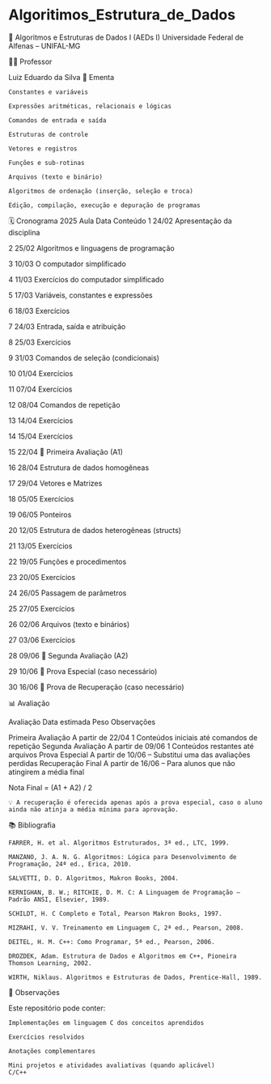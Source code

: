 # Algoritimos_Estrutura_de_Dados

📘 Algoritmos e Estruturas de Dados I (AEDs I)
Universidade Federal de Alfenas – UNIFAL-MG

👨‍🏫 Professor

Luiz Eduardo da Silva
🧠 Ementa

    Constantes e variáveis

    Expressões aritméticas, relacionais e lógicas

    Comandos de entrada e saída

    Estruturas de controle

    Vetores e registros

    Funções e sub-rotinas

    Arquivos (texto e binário)

    Algoritmos de ordenação (inserção, seleção e troca)

    Edição, compilação, execução e depuração de programas

🗓️ Cronograma 2025
Aula	Data	Conteúdo
1	24/02	Apresentação da disciplina

2	25/02	Algoritmos e linguagens de programação

3	10/03	O computador simplificado

4	11/03	Exercícios do computador simplificado

5	17/03	Variáveis, constantes e expressões

6	18/03	Exercícios

7	24/03	Entrada, saída e atribuição

8	25/03	Exercícios

9	31/03	Comandos de seleção (condicionais)

10	01/04	Exercícios

11	07/04	Exercícios

12	08/04	Comandos de repetição

13	14/04	Exercícios

14	15/04	Exercícios

15	22/04	📌 Primeira Avaliação (A1)

16	28/04	Estrutura de dados homogêneas

17	29/04	Vetores e Matrizes

18	05/05	Exercícios

19	06/05	Ponteiros

20	12/05	Estrutura de dados heterogêneas (structs)

21	13/05	Exercícios

22	19/05	Funções e procedimentos

23	20/05	Exercícios

24	26/05	Passagem de parâmetros

25	27/05	Exercícios

26	02/06	Arquivos (texto e binários)

27	03/06	Exercícios

28	09/06	📌 Segunda Avaliação (A2)

29	10/06	📌 Prova Especial (caso necessário)

30	16/06	📌 Prova de Recuperação (caso necessário)

📊 Avaliação

Avaliação	Data estimada	Peso	Observações

Primeira Avaliação	A partir de 22/04	1	Conteúdos iniciais até comandos de repetição
Segunda Avaliação	A partir de 09/06	1	Conteúdos restantes até arquivos
Prova Especial	A partir de 10/06	–	Substitui uma das avaliações perdidas
Recuperação Final	A partir de 16/06	–	Para alunos que não atingirem a média final

Nota Final = (A1 + A2) / 2

    💡 A recuperação é oferecida apenas após a prova especial, caso o aluno ainda não atinja a média mínima para aprovação.

📚 Bibliografia

    FARRER, H. et al. Algoritmos Estruturados, 3ª ed., LTC, 1999.

    MANZANO, J. A. N. G. Algoritmos: Lógica para Desenvolvimento de Programação, 24ª ed., Erica, 2010.

    SALVETTI, D. D. Algoritmos, Makron Books, 2004.

    KERNIGHAN, B. W.; RITCHIE, D. M. C: A Linguagem de Programação – Padrão ANSI, Elsevier, 1989.

    SCHILDT, H. C Completo e Total, Pearson Makron Books, 1997.

    MIZRAHI, V. V. Treinamento em Linguagem C, 2ª ed., Pearson, 2008.

    DEITEL, H. M. C++: Como Programar, 5ª ed., Pearson, 2006.

    DROZDEK, Adam. Estrutura de Dados e Algoritmos em C++, Pioneira Thomson Learning, 2002.

    WIRTH, Niklaus. Algoritmos e Estruturas de Dados, Prentice-Hall, 1989.

💼 Observações

Este repositório pode conter:

    Implementações em linguagem C dos conceitos aprendidos

    Exercícios resolvidos

    Anotações complementares

    Mini projetos e atividades avaliativas (quando aplicável)
    C/C++ 
